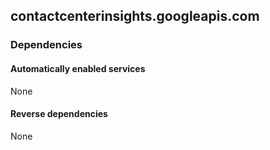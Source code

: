 ## contactcenterinsights.googleapis.com

### Dependencies

#### Automatically enabled services

None

#### Reverse dependencies

None

